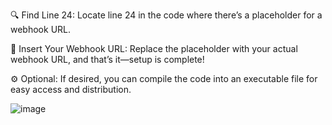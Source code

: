 🔍 Find Line 24: Locate line 24 in the code where there’s a placeholder for a webhook URL.

🔗 Insert Your Webhook URL: Replace the placeholder with your actual webhook URL, and that’s it—setup is complete!

⚙️ Optional: If desired, you can compile the code into an executable file for easy access and distribution.


![image](https://github.com/user-attachments/assets/87fb21e9-3a7c-4e71-a315-f953b0ec774a)
